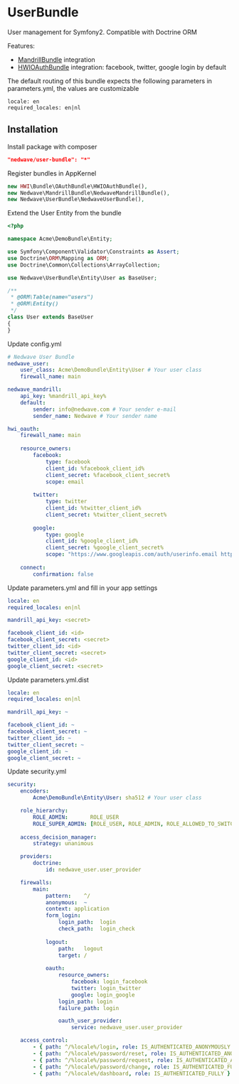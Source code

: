 UserBundle
==========

User management for Symfony2. Compatible with Doctrine ORM

Features:

 * [MandrillBundle](https://github.com/Nedwave/MandrillBundle) integration
 * [HWIOAuthBundle](https://github.com/hwi/HWIOAuthBundle) integration: facebook, twitter, google login by default

The default routing of this bundle expects the following parameters in parameters.yml, the values are customizable

```
locale: en
required_locales: en|nl
```


## Installation

Install package with composer 
``` json
"nedwave/user-bundle": "*"
```

Register bundles in AppKernel
``` php
new HWI\Bundle\OAuthBundle\HWIOAuthBundle(),
new Nedwave\MandrillBundle\NedwaveMandrillBundle(),
new Nedwave\UserBundle\NedwaveUserBundle(),
```

Extend the User Entity from the bundle
``` php
<?php

namespace Acme\DemoBundle\Entity;

use Symfony\Component\Validator\Constraints as Assert;
use Doctrine\ORM\Mapping as ORM;
use Doctrine\Common\Collections\ArrayCollection;

use Nedwave\UserBundle\Entity\User as BaseUser;

/**
 * @ORM\Table(name="users")
 * @ORM\Entity()
 */
class User extends BaseUser
{
}
```

Update config.yml
``` yaml
# Nedwave User Bundle
nedwave_user:
    user_class: Acme\DemoBundle\Entity\User # Your user class
    firewall_name: main

nedwave_mandrill:
    api_key: %mandrill_api_key%
    default:
        sender: info@nedwave.com # Your sender e-mail
        sender_name: Nedwave # Your sender name

hwi_oauth:
    firewall_name: main
    
    resource_owners:
        facebook:
            type: facebook
            client_id: %facebook_client_id%
            client_secret: %facebook_client_secret%
            scope: email
        
        twitter:
            type: twitter
            client_id: %twitter_client_id%
            client_secret: %twitter_client_secret%
        
        google:
            type: google
            client_id: %google_client_id%
            client_secret: %google_client_secret%
            scope: "https://www.googleapis.com/auth/userinfo.email https://www.googleapis.com/auth/userinfo.profile"
    
    connect:
        confirmation: false
```

Update parameters.yml and fill in your app settings
``` yaml
locale: en
required_locales: en|nl

mandrill_api_key: <secret>

facebook_client_id: <id>
facebook_client_secret: <secret>
twitter_client_id: <id>
twitter_client_secret: <secret>
google_client_id: <id>
google_client_secret: <secret>
```

Update parameters.yml.dist
``` yaml
locale: en
required_locales: en|nl

mandrill_api_key: ~

facebook_client_id: ~
facebook_client_secret: ~
twitter_client_id: ~
twitter_client_secret: ~
google_client_id: ~
google_client_secret: ~
```

Update security.yml
``` yaml
security:
    encoders:
        Acme\DemoBundle\Entity\User: sha512 # Your user class

    role_hierarchy:
        ROLE_ADMIN:       ROLE_USER
        ROLE_SUPER_ADMIN: [ROLE_USER, ROLE_ADMIN, ROLE_ALLOWED_TO_SWITCH]
    
    access_decision_manager:
        strategy: unanimous

    providers:
        doctrine:
            id: nedwave_user.user_provider

    firewalls:            
        main:
            pattern:    ^/
            anonymous:  ~
            context: application
            form_login:
                login_path:  login
                check_path:  login_check
            
            logout:
                path:   logout
                target: /
            
            oauth:
                resource_owners:
                    facebook: login_facebook
                    twitter: login_twitter
                    google: login_google
                login_path: login
                failure_path: login

                oauth_user_provider:
                    service: nedwave_user.user_provider

    access_control:
        - { path: ^/%locale%/login, role: IS_AUTHENTICATED_ANONYMOUSLY }
        - { path: ^/%locale%/password/reset, role: IS_AUTHENTICATED_ANONYMOUSLY }
        - { path: ^/%locale%/password/request, role: IS_AUTHENTICATED_ANONYMOUSLY }
        - { path: ^/%locale%/password/change, role: IS_AUTHENTICATED_FULLY }
        - { path: ^/%locale%/dashboard, role: IS_AUTHENTICATED_FULLY }
```
